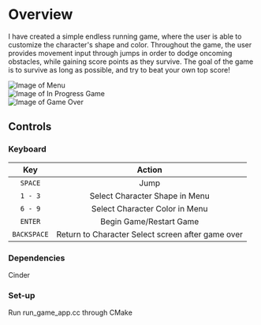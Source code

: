 # Overview
I have created a simple endless running game, where the user is able to customize
the character's shape and color. Throughout the game, the user provides movement input through
jumps in order to dodge oncoming obstacles, while gaining score points as they survive.
The goal of the game is to survive as long as possible, and try to beat your own top score!


![Image of Menu](https://github.com/uiuc-sp21-cs126/final-project-effiekaras/blob/week3/images/menu_ss.png?raw=true) \
![Image of In Progress Game](https://github.com/uiuc-sp21-cs126/final-project-effiekaras/blob/week3/images/in_game_ss.png?raw=true) \
![Image of Game Over](https://github.com/uiuc-sp21-cs126/final-project-effiekaras/blob/week3/images/game_over_ss.png?raw=true)



## Controls
### Keyboard
Key | Action 
:---: | :---:
```SPACE``` | Jump
```1 - 3``` | Select Character Shape in Menu
```6 - 9``` | Select Character Color in Menu
```ENTER``` | Begin Game/Restart Game
```BACKSPACE``` | Return to Character Select screen after game over

### Dependencies
Cinder
### Set-up
Run run_game_app.cc through CMake